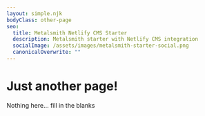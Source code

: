 ```yaml
---
layout: simple.njk
bodyClass: other-page
seo:
  title: Metalsmith Netlify CMS Starter
  description: Metalsmith starter with Netlify CMS integration
  socialImage: /assets/images/metalsmith-starter-social.png
  canonicalOverwrite: ""
---
```

# Just another page!

Nothing here... fill in the blanks